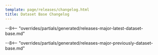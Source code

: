 ```yaml
---
template: page/releases/changelog.html
title: Dataset Base Changelog
---
```


--8<-- "overrides/partials/generated/releases-major-latest-dataset-base.md"

<!--open-previous-releases-->

--8<-- "overrides/partials/generated/releases-major-previously-dataset-base.md"

<!--close-previous-releases-->

